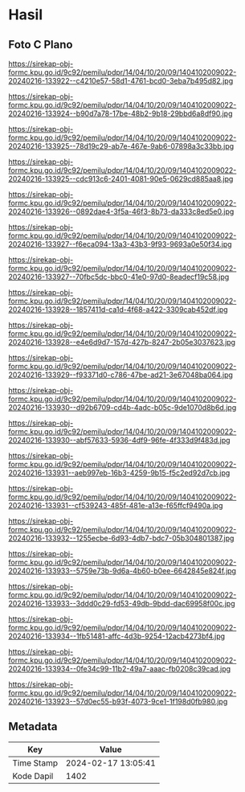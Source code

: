 # Hasil

## Foto C Plano

https://sirekap-obj-formc.kpu.go.id/9c92/pemilu/pdpr/14/04/10/20/09/1404102009022-20240216-133922--c4210e57-58d1-4761-bcd0-3eba7b495d82.jpg

https://sirekap-obj-formc.kpu.go.id/9c92/pemilu/pdpr/14/04/10/20/09/1404102009022-20240216-133924--b90d7a78-17be-48b2-9b18-29bbd6a8df90.jpg

https://sirekap-obj-formc.kpu.go.id/9c92/pemilu/pdpr/14/04/10/20/09/1404102009022-20240216-133925--78d19c29-ab7e-467e-9ab6-07898a3c33bb.jpg

https://sirekap-obj-formc.kpu.go.id/9c92/pemilu/pdpr/14/04/10/20/09/1404102009022-20240216-133925--cdc913c6-2401-4081-90e5-0629cd885aa8.jpg

https://sirekap-obj-formc.kpu.go.id/9c92/pemilu/pdpr/14/04/10/20/09/1404102009022-20240216-133926--0892dae4-3f5a-46f3-8b73-da333c8ed5e0.jpg

https://sirekap-obj-formc.kpu.go.id/9c92/pemilu/pdpr/14/04/10/20/09/1404102009022-20240216-133927--f6eca094-13a3-43b3-9f93-9693a0e50f34.jpg

https://sirekap-obj-formc.kpu.go.id/9c92/pemilu/pdpr/14/04/10/20/09/1404102009022-20240216-133927--70fbc5dc-bbc0-41e0-97d0-8eadecf19c58.jpg

https://sirekap-obj-formc.kpu.go.id/9c92/pemilu/pdpr/14/04/10/20/09/1404102009022-20240216-133928--1857411d-ca1d-4f68-a422-3309cab452df.jpg

https://sirekap-obj-formc.kpu.go.id/9c92/pemilu/pdpr/14/04/10/20/09/1404102009022-20240216-133928--e4e6d9d7-157d-427b-8247-2b05e3037623.jpg

https://sirekap-obj-formc.kpu.go.id/9c92/pemilu/pdpr/14/04/10/20/09/1404102009022-20240216-133929--f93371d0-c786-47be-ad21-3e67048ba064.jpg

https://sirekap-obj-formc.kpu.go.id/9c92/pemilu/pdpr/14/04/10/20/09/1404102009022-20240216-133930--d92b6709-cd4b-4adc-b05c-9de1070d8b6d.jpg

https://sirekap-obj-formc.kpu.go.id/9c92/pemilu/pdpr/14/04/10/20/09/1404102009022-20240216-133930--abf57633-5936-4df9-96fe-4f333d9f483d.jpg

https://sirekap-obj-formc.kpu.go.id/9c92/pemilu/pdpr/14/04/10/20/09/1404102009022-20240216-133931--aeb997eb-16b3-4259-9b15-f5c2ed92d7cb.jpg

https://sirekap-obj-formc.kpu.go.id/9c92/pemilu/pdpr/14/04/10/20/09/1404102009022-20240216-133931--cf539243-485f-481e-a13e-f65ffcf9490a.jpg

https://sirekap-obj-formc.kpu.go.id/9c92/pemilu/pdpr/14/04/10/20/09/1404102009022-20240216-133932--1255ecbe-6d93-4db7-bdc7-05b304801387.jpg

https://sirekap-obj-formc.kpu.go.id/9c92/pemilu/pdpr/14/04/10/20/09/1404102009022-20240216-133933--5759e73b-9d6a-4b60-b0ee-6642845e824f.jpg

https://sirekap-obj-formc.kpu.go.id/9c92/pemilu/pdpr/14/04/10/20/09/1404102009022-20240216-133933--3ddd0c29-fd53-49db-9bdd-dac69958f00c.jpg

https://sirekap-obj-formc.kpu.go.id/9c92/pemilu/pdpr/14/04/10/20/09/1404102009022-20240216-133934--1fb51481-affc-4d3b-9254-12acb4273bf4.jpg

https://sirekap-obj-formc.kpu.go.id/9c92/pemilu/pdpr/14/04/10/20/09/1404102009022-20240216-133934--0fe34c99-11b2-49a7-aaac-fb0208c39cad.jpg

https://sirekap-obj-formc.kpu.go.id/9c92/pemilu/pdpr/14/04/10/20/09/1404102009022-20240216-133923--57d0ec55-b93f-4073-9ce1-1f198d0fb980.jpg


## Metadata

| Key        | Value               |
| ---------- | ------------------- |
| Time Stamp | 2024-02-17 13:05:41 |
| Kode Dapil | 1402                |



